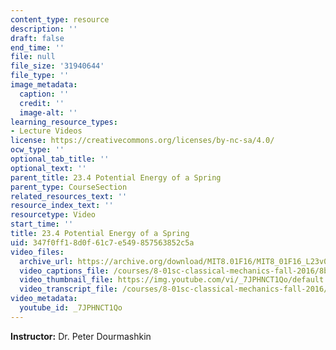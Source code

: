 ```yaml
---
content_type: resource
description: ''
draft: false
end_time: ''
file: null
file_size: '31940644'
file_type: ''
image_metadata:
  caption: ''
  credit: ''
  image-alt: ''
learning_resource_types:
- Lecture Videos
license: https://creativecommons.org/licenses/by-nc-sa/4.0/
ocw_type: ''
optional_tab_title: ''
optional_text: ''
parent_title: 23.4 Potential Energy of a Spring
parent_type: CourseSection
related_resources_text: ''
resource_index_text: ''
resourcetype: Video
start_time: ''
title: 23.4 Potential Energy of a Spring
uid: 347f0ff1-8d0f-61c7-e549-857563852c5a
video_files:
  archive_url: https://archive.org/download/MIT8.01F16/MIT8_01F16_L23v04_360p.mp4
  video_captions_file: /courses/8-01sc-classical-mechanics-fall-2016/8b063b22fd645d70b474140b167aacaa_7JPHNCT1Qo.vtt
  video_thumbnail_file: https://img.youtube.com/vi/_7JPHNCT1Qo/default.jpg
  video_transcript_file: /courses/8-01sc-classical-mechanics-fall-2016/87018de3f97561772a65ae054b523975_7JPHNCT1Qo.pdf
video_metadata:
  youtube_id: _7JPHNCT1Qo
---
```

**Instructor:** Dr. Peter Dourmashkin